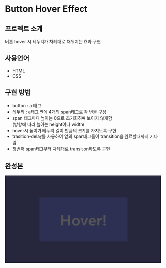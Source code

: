 # Button Hover Effect

## 프로젝트 소개
버튼 hover 시 테두리가 차례대로 채워지는 효과 구현

## 사용언어
- HTML
- CSS

## 구현 방법
- button : a 태그
- 테두리 : a태그 안에 4개의 span태그로 각 변을 구성
- span 태그마다 높이는 0으로 초기화하여 보이지 않게함<br> 
(방향에 따라 높이는 height이나 width)
- hover시 높이가 테두리 길이 만큼의 크기를 가지도록 구현
- trasition-delay를 사용하여 앞의 span태그들이 transition을 완료할때까지 기다림
- 첫번째 span태그부터 차례대로 transition하도록 구현

## 완성본
<img src="./완성본.gif">